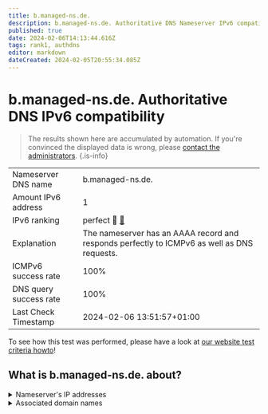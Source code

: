 ```yaml
---
title: b.managed-ns.de.
description: b.managed-ns.de. Authoritative DNS Nameserver IPv6 compatibility
published: true
date: 2024-02-06T14:13:44.616Z
tags: rank1, authdns
editor: markdown
dateCreated: 2024-02-05T20:55:34.085Z
---
```


# b.managed-ns.de. Authoritative DNS IPv6 compatibility

> The results shown here are accumulated by automation. If you're convinced the displayed data is wrong, please [contact the administrators](/howto/chat). 
{.is-info}




|   |   |
| - | - |
| Nameserver DNS name | b.managed-ns.de.
| Amount IPv6 address | 1
| IPv6 ranking | perfect :1st_place_medal: [🔗](/howto/ranking) |
| Explanation | The nameserver has an AAAA record and responds perfectly to ICMPv6 as well as DNS requests. |
| ICMPv6 success rate | 100%|
| DNS query success rate | 100% |
| Last Check Timestamp | 2024-02-06 13:51:57+01:00 |

To see how this test was performed, please have a look at [our website test criteria howto](/howto/testcriteria/authdns)!


## What is b.managed-ns.de. about?




<details>
<summary>Nameserver's IP addresses</summary>

2001:67c:10b8::102

</details>



<details>
<summary>Associated domain names</summary>

www.bmwk.de

</details>

